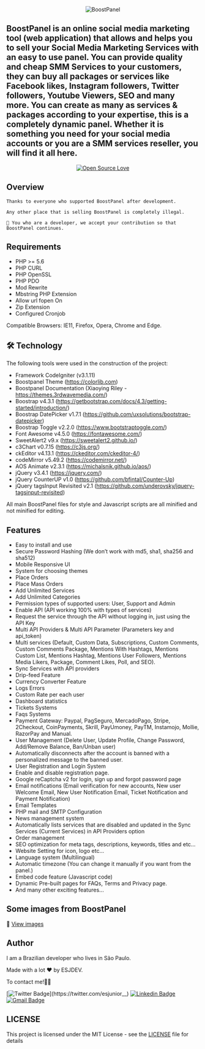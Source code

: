 <p align="center">
  <img src="https://github.com/esjdev/boostpanel/blob/master/public/themes/default/images/logo.png" alt="BoostPanel" />
</p>

## BoostPanel is an online social media marketing tool (web application) that allows and helps you to sell your Social Media Marketing Services with an easy to use panel. You can provide quality and cheap SMM Services to your customers, they can buy all packages or services like Facebook likes, Instagram followers, Twitter followers, Youtube Viewers, SEO and many more. You can create as many as services & packages according to your expertise, this is a completely dynamic panel. Whether it is something you need for your social media accounts or you are a SMM services reseller, you will find it all here.

<div align="center">

[![Open Source Love](https://badges.frapsoft.com/os/v1/open-source.svg?v=102)](https://github.com/esjdev/boostpanel)<space>

</div>

## Overview

<p>

    Thanks to everyone who supported BoostPanel after development.

    Any other place that is selling BoostPanel is completely illegal.

    🤝 You who are a developer, we accept your contribution so that BoostPanel continues.

</p>

## Requirements

<p>

- PHP >= 5.6
- PHP CURL
- PHP OpenSSL
- PHP PDO
- Mod Rewrite
- Mbstring PHP Extension
- Allow url fopen On
- Zip Extension
- Configured Cronjob

Compatible Browsers: IE11, Firefox, Opera, Chrome and Edge.

</p>

## 🛠 Technology

<p>

The following tools were used in the construction of the project:

- Framework CodeIgniter (v3.1.11)
- Boostpanel Theme (https://colorlib.com)
- Boostpanel Documentation (Xiaoying Riley - https://themes.3rdwavemedia.com/)
- Boostrap v4.3.1 (https://getbootstrap.com/docs/4.3/getting-started/introduction/)
- Boostrap DatePicker v1.7.1 (https://github.com/uxsolutions/bootstrap-datepicker)
- Boostrap Toggle v2.2.0 (https://www.bootstraptoggle.com/)
- Font Awesome v4.5.0 (https://fontawesome.com/)
- SweetAlert2 v9.x (https://sweetalert2.github.io/)
- c3Chart v0.7.15 (https://c3js.org/)
- ckEditor v4.13.1 (https://ckeditor.com/ckeditor-4/)
- codeMirror v5.49.2 (https://codemirror.net/)
- AOS Animate v2.3.1 (https://michalsnik.github.io/aos/)
- jQuery v3.4.1 (https://jquery.com/)
- jQuery CounterUP v1.0 (https://github.com/bfintal/Counter-Up)
- jQuery tagsInput Revisited v2.1 (https://github.com/underovsky/jquery-tagsinput-revisited)

All main BoostPanel files for style and Javascript scripts are all minified and not minified for editing.

</p>

## Features

- Easy to install and use
- Secure Password Hashing (We don’t work with md5, sha1, sha256 and sha512)
- Mobile Responsive UI
- System for choosing themes
- Place Orders
- Place Mass Orders
- Add Unlimited Services
- Add Unlimited Categories
- Permission types of supported users: User, Support and Admin
- Enable API (API working 100% with types of services)
- Request the service through the API without logging in, just using the API Key
- Multi API Providers & Multi API Parameter (Parameters key and api_token)
- Multi services (Default, Custom Data, Subscriptions, Custom Comments, Custom Comments Package, Mentions With Hashtags, Mentions Custom List, Mentions Hashtag, Mentions User Followers, Mentions Media Likers, Package, Comment Likes, Poll, and SEO).
- Sync Services with API providers
- Drip-feed Feature
- Currency Converter Feature
- Logs Errors
- Custom Rate per each user
- Dashboard statistics
- Tickets Systems
- Faqs Systems
- Payment Gateway: Paypal, PagSeguro, MercadoPago, Stripe, 2Checkout, CoinPayments, Skrill, PayUmoney, PayTM, Instamojo, Mollie, RazorPay and Manual.
- User Management (Delete User, Update Profile, Change Password, Add/Remove Balance, Ban/Unban user)
- Automatically disconnects after the account is banned with a personalized message to the banned user.
- User Registration and Login System
- Enable and disable registration page.
- Google reCaptcha v2 for login, sign up and forgot password page
- Email notifications (Email verification for new accounts, New user Welcome Email, New User Notification Email, Ticket Notification and Payment Notification)
- Email Templates
- PHP mail and SMTP Configuration
- News management system
- Automatically lists services that are disabled and updated in the Sync Services (Current Services) in API Providers option
- Order management
- SEO optimization for meta tags, descriptions, keywords, titles and etc…
- Website Setting for icon, logo etc…
- Language system (Multilingual)
- Automatic timezone (You can change it manually if you want from the panel.)
- Embed code feature (Javascript code)
- Dynamic Pre-built pages for FAQs, Terms and Privacy page.
- And many other exciting features...

## Some images from BoostPanel

🎨 [View images](https://imgur.com/a/nOJ2r66)

## Author

I am a Brazilian developer who lives in São Paulo.

Made with a lot ❤️ by ESJDEV.

To contact me!👋🏽

[![Twitter Badge](https://img.shields.io/badge/-@esjunior__-1ca0f1?style=flat-square&labelColor=1ca0f1&logo=twitter&logoColor=white&link=https://twitter.com/esjunior__)](https://twitter.com/esjunior__) [![Linkedin Badge](https://img.shields.io/badge/-Linkedin-blue?style=flat-square&logo=Linkedin&logoColor=white&link=https://www.linkedin.com/in/esjunior/)](https://www.linkedin.com/in/esjunior/)
[![Gmail Badge](https://img.shields.io/badge/-Email-c14438?style=flat-square&logo=Gmail&logoColor=white&link=mailto:seelefighter@gmail.com)](mailto:seelefighter@gmail.com)

## LICENSE

This project is licensed under the MIT License - see the [LICENSE](https://github.com/esjdev/boostpanel/blob/master/LICENSE) file for details
